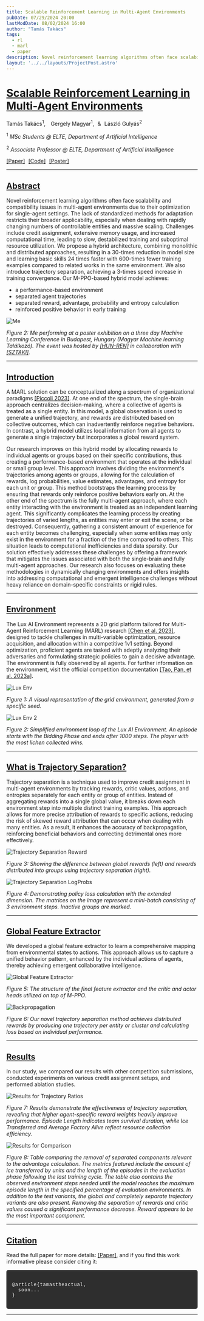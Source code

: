 ```yaml
---
title: Scalable Reinforcement Learning in Multi-Agent Environments
pubDate: 07/29/2024 20:00
lastModDate: 08/02/2024 16:00
author: "Tamás Takács"
tags:
  - rl
  - marl
  - paper
description: Novel reinforcement learning algorithms often face scalability and compatibility issues in multi-agent environments due to their optimization for single-agent settings. The lack of standardized methods for adaptation restricts their broader applicability, especially when dealing with rapidly changing numbers of controllable entities and massive scaling. Challenges include credit assignment, extensive memory usage, and increased computational time, leading to slow, destabilized training and suboptimal resource utilization. We propose a hybrid architecture, combining monolithic and distributed approaches, resulting in a 30-times reduction in model size and learning basic skills 24 times faster with 600-times fewer training examples compared to related works in the same environment. We also introduce trajectory separation, achieving a 3-times speed increase in training convergence.
layout: '../../layouts/ProjectPost.astro'
---
```


# <u>Scalable Reinforcement Learning in Multi-Agent Environments</u>

<p class="text-xl font-bold">
  Tamás Takács<sup>1</sup>,<span style="margin-right: 10px;"></span>
  Gergely Magyar<sup>1</sup>,<span style="margin-right: 5px;"></span>
  &<span style="margin-right: 5px;"></span>
  László Gulyás<sup>2</sup>
</p>

<p>
  <sup>1</sup> <em>MSc Students @ ELTE, Department of Artificial Intelligence</em>
</p>

<p>
  <sup>2</sup> <em>Associate Professor @ ELTE, Department of Artificial Intelligence</em>
</p>

<p>
  <u><a class="font-bold hover:text-tcotta dark:hover:text-dark-tcotta" href="/" title="Paper Link" target="_blank">[Paper]</a></u>
  <span style="margin-right: 5px;"></span>
  <u><a class="font-bold hover:text-tcotta dark:hover:text-dark-tcotta" href="https://github.com/MagmaMultiAgent/MagMA" title="Code Link" target="_blank">[Code]</a></u>
  <span style="margin-right: 5px;"></span>
  <u><a class="font-bold hover:text-tcotta dark:hover:text-dark-tcotta" href="/project/marl/MagMA.pdf" title="Poster Link" target="_blank">[Poster]</a></u>
</p>

<hr class="border-1 border-t border-tcotta dark:border-dark-tcotta my-0" />

## <u>Abstract</u>

Novel reinforcement learning algorithms often face scalability and compatibility issues in multi-agent environments due to their optimization for single-agent settings. The lack of standardized methods for adaptation restricts their broader applicability, especially when dealing with rapidly changing numbers of controllable entities and massive scaling. Challenges include credit assignment, extensive memory usage, and increased computational time, leading to slow, destabilized training and suboptimal resource utilization. We propose a hybrid architecture, combining monolithic and distributed approaches, resulting in a <span class="font-extrabold text-tcotta dark:text-dark-tcotta">30-times reduction in model size</span> and  <span class="font-extrabold text-tcotta dark:text-dark-tcotta">learning basic skills 24 times faster with 600-times fewer training examples </span>compared to related works in the same environment. We also introduce  <span class="font-extrabold text-tcotta dark:text-dark-tcotta">trajectory separation, achieving a 3-times speed increase </span> in training convergence. Our <span class="font-extrabold text-tcotta dark:text-dark-tcotta">M-PPO-based </span> hybrid model achieves:

* <span class="font-extrabold">a performance-based environment</span>
* <span class="font-extrabold">separated agent trajectories</span>
* <span class="font-extrabold">separated reward, advantage, probability and entropy calculation</span>
* <span class="font-extrabold">reinforced positive behavior in early training</span>

<div class="flex justify-center">
  <img src="/assets/project/marl/posterme.jpg" alt="Me" />
</div>

*Figure 2: <span class="font-extrabold">Me performing at a poster exhibition on a three day Machine Learning Conference in Budapest, Hungary (Magyar Machine learning Találkozó). The event was hosted by [<span class="font-extrabold text-tcotta dark:text-dark-tcotta">[HUN-REN]</span>](https://hun-ren.hu/) in collaboration with  [<span class="font-extrabold text-tcotta dark:text-dark-tcotta">[SZTAKI]</span>](https://sztaki.hun-ren.hu/).</span>*

<hr class="border-1 border-t border-tcotta dark:border-dark-tcotta my-0" />


## <u>Introduction</u>

A MARL solution can be conceptualized along a spectrum of organizational paradigms [<span class="font-extrabold text-tcotta dark:text-dark-tcotta">[Piccoli 2023]</span>](https://arxiv.org/pdf/2302.12308). At one end of the spectrum, the <span class="font-extrabold">single-brain approach</span> centralizes decision-making, where a collective of agents is treated as a single entity. In this model, a global observation is used to generate a unified trajectory, and rewards are distributed based on collective outcomes, which can inadvertently reinforce negative behaviors. In contrast, a <span class="font-extrabold">hybrid model</span> utilizes local information from all agents to generate a single trajectory but incorporates a global reward system.

Our research improves on this hybrid model by  <span class="font-extrabold">allocating rewards to individual agents or groups based on their specific contributions</span>, thus creating a performance-based environment that operates at the individual or small group level. This approach involves dividing the environment's trajectories among agents or groups, allowing for the calculation of rewards, log probabilities, value estimates, advantages, and entropy for each unit or group. This method  <span class="font-extrabold">bootstraps the learning process</span> by ensuring that rewards only reinforce positive behaviors early on. At the other end of the spectrum is the fully multi-agent approach, where each entity interacting with the environment is treated as an independent learning agent. This significantly complicates the learning process by creating trajectories of varied lengths, as entities may enter or exit the scene, or be destroyed. Consequently, gathering a consistent amount of experience for each entity becomes challenging, especially when some entities may only exist in the environment for a fraction of the time compared to others. This situation leads to computational inefficiencies and data sparsity. Our solution effectively addresses these challenges by offering a framework that  <span class="font-extrabold">mitigates the issues associated with both the single-brain and fully multi-agent approaches</span>. Our research also focuses on evaluating these methodologies in dynamically changing environments and offers insights into addressing computational and emergent intelligence challenges without heavy reliance on domain-specific constraints or rigid rules.

<hr class="border-1 border-t border-tcotta dark:border-dark-tcotta my-0" />

## <u>Environment</u>

The Lux AI Environment represents a 2D grid platform tailored for <span class="font-extrabold">Multi-Agent Reinforcement Learning (MARL) research</span> [<span class="font-extrabold text-tcotta dark:text-dark-tcotta">[Chen et al. 2023]</span>](https://arxiv.org/abs/2301.01609), designed to tackle challenges in multi-variable optimization, resource acquisition, and allocation within a competitive 1v1 setting. Beyond optimization, proficient agents are tasked with adeptly analyzing their adversaries and formulating strategic policies to gain a decisive advantage. The environment is fully observed by all agents. For further information on the environment, visit the official competition documentation [<span class="font-extrabold text-tcotta dark:text-dark-tcotta">[Tao, Pan, et al. 2023a]</span>](https://www.kaggle.com/competitions/lux-ai-season-2).

<div class="flex justify-center">
  <img src="/assets/project/marl/lux.png" alt="Lux Env" />
</div>

*Figure 1: <span class="font-extrabold">A visual representation of the grid environment, generated from a specific seed.</span>*

<div class="flex justify-center">
  <img src="/assets/project/marl/lux2.png" alt="Lux Env 2" />
</div>

*Figure 2: <span class="font-extrabold">Simplified environment loop of the Lux AI Environment. An episode starts with the Bidding Phase and ends after 1000 steps. The player with the most lichen collected wins.</span>*

<hr class="border-1 border-t border-tcotta dark:border-dark-tcotta my-0" />

## <u>What is Trajectory Separation?</u>

Trajectory separation is a technique used to <span class="font-extrabold">improve credit assignment in multi-agent environments</span> by tracking rewards, critic values, actions, and entropies separately for each entity or group of entities. Instead of aggregating rewards into a single global value, it breaks down each environment step into multiple distinct training examples. This approach allows for more precise attribution of rewards to specific actions, reducing the risk of skewed reward attribution that can occur when dealing with many entities. As a result, it <span class="font-extrabold">enhances the accuracy of backpropagation</span>, reinforcing beneficial behaviors and correcting detrimental ones more effectively.

<div class="flex justify-center">
  <img src="/assets/project/marl/rewards.png" alt="Trajectory Separation Reward" />
</div>

*Figure 3: <span class="font-extrabold"> Showing the difference between global rewards (left) and rewards distributed into groups using trajectory separation (right).</span>*

<div class="flex justify-center">
  <img src="/assets/project/marl/trajsep.png" alt="Trajectory Separation LogProbs" />
</div>

*Figure 4: <span class="font-extrabold">  Demonstrating policy loss calculation with the extended dimension. The matrices on the image represent a mini-batch consisting of 3 environment steps. Inactive groups are marked.</span>*

<hr class="border-1 border-t border-tcotta dark:border-dark-tcotta my-0" />

## <u>Global Feature Extractor</u>

We developed a global feature extractor to learn a comprehensive mapping from environmental states to actions. This approach allows us to capture a unified behavior pattern, enhanced by the individual actions of agents, thereby achieving emergent collaborative intelligence.

<div class="flex justify-center">
  <img src="/assets/project/marl/featureextr.png" alt="Global Feature Extractor" />
</div>

*Figure 5: <span class="font-extrabold"> The structure of the final feature extractor and the critic and actor heads utilized on top of M-PPO.</span>*

<div class="flex justify-center">
  <img src="/assets/project/marl/backprop.png" alt="Backpropagation" />
</div>


*Figure 6: <span class="font-extrabold"> Our novel trajectory separation method achieves distributed rewards by producing one trajectory per entity or cluster and calculating loss based on individual performance.</span>*

<hr class="border-1 border-t border-tcotta dark:border-dark-tcotta my-0" />

## <u>Results</u>

In our study, <span class="font-extrabold">we compared our results with other competition submissions, conducted experiments on various credit assignment setups, and performed ablation studies.</span>

<div class="flex justify-center">
  <img src="/assets/project/marl/result.png" alt="Results for Trajectory Ratios" />
</div>


*Figure 7: <span class="font-extrabold"> Results demonstrate the effectiveness of trajectory separation, revealing that higher agent-specific reward weights heavily improve performance. Episode Length indicates team survival duration, while Ice Transferred and Average Factory Alive reflect resource collection efficiency.</span>*

<div class="flex justify-center">
  <img src="/assets/project/marl/result2.png" alt="Results for Comparison" />
</div>

*Figure 8: <span class="font-extrabold"> Table comparing the removal of separated components relevant to the advantage calculation. The metrics featured include the amount of ice transferred by units and the length of the episodes
in the evaluation phase following the last training cycle. The table also contains the observed environment steps needed until the model reaches the maximum episode length in the specified percentage of
evaluation environments. In addition to the test variants, the global and completely separate trajectory
variants are also present. Removing the separation of rewards and critic values caused a significant
performance decrease. Reward appears to be the most important component.</span>*

<hr class="border-1 border-t border-tcotta dark:border-dark-tcotta my-0" />

## <u>Citation</u>

Read the full paper for more details: <u><a class="font-bold" href="/" title="Paper Link" target="_blank">[Paper]</a></u>, and if you find this work informative please consider citing it:

<pre style="background-color: #2e2e2e; color: #ffffff; padding: 15px; border-radius: 5px; overflow-x: hidden; font-family: monospace; white-space: pre-wrap; word-wrap: break-word;">
  <code style="color: white; letter-spacing: 1px;">
@article{tamastheactual,
  soon...
}
  </code>
</pre>

<hr class="border-1 border-t border-tcotta dark:border-dark-tcotta my-0" />